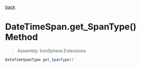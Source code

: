 ﻿

[back](/IronSphere.Extensions/types/DateTimeSpan)

# DateTimeSpan.get_SpanType() Method

> Assembly: IronSphere.Extensions

```csharp
DateTimeSpanType get_SpanType()
```



 